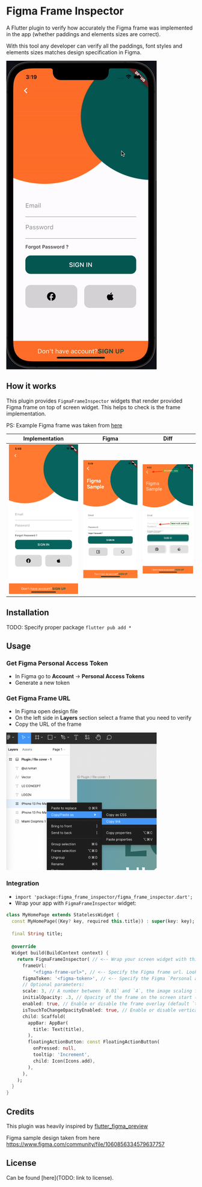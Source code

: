 # Figma Frame Inspector

A Flutter plugin to verify how accurately the Figma frame was implemented in the app (whether paddings and elements sizes are correct).

With this tool any developer can verify all the paddings, font styles and elements sizes matches design specification in Figma.

![recording](https://github.com/amatkivskiy/figma-frame-inspector/blob/a2b0dfc60b3ce0dcdb92d8c84d1f9d04c3bfd265/media/showcase-recroding.gif)

## How it works

This plugin provides `FigmaFrameInspector` widgets that render provided Figma frame on top of screen widget. This helps to check is the frame implementation. 

PS: Example Figma frame was taken from [here](https://www.figma.com/community/file/1060856334579637757) 

| Implementation                                                                                                                                 	| Figma                                                                                                                                          	| Diff                                                                                                                                           	|
|------------------------------------------------------------------------------------------------------------------------------------------------	|------------------------------------------------------------------------------------------------------------------------------------------------	|------------------------------------------------------------------------------------------------------------------------------------------------	|
| <img src="https://github.com/amatkivskiy/figma-frame-inspector/blob/a2b0dfc60b3ce0dcdb92d8c84d1f9d04c3bfd265/media/implementation.png"  width="300"> 	| <img src="https://github.com/amatkivskiy/figma-frame-inspector/blob/a2b0dfc60b3ce0dcdb92d8c84d1f9d04c3bfd265/media/figma-frame.png"  width="300"> 	| <img src="https://github.com/amatkivskiy/figma-frame-inspector/blob/e325747e343eebacd57a1d129221c890c96fa5e2/media/diff.png"  width="300"> 	|

## Installation

TODO: Specify proper package
`flutter pub add *`

## Usage

### Get Figma Personal Access Token

-   In Figma go to **Account** -> **Personal Access Tokens**
-   Generate a new token

### Get Figma Frame URL

-   In Figma open design file
-   On the left side in **Layers** section select a frame that you need to verify
-   Copy the URL of the frame

<img src="https://github.com/amatkivskiy/figma-frame-inspector/blob/a2b0dfc60b3ce0dcdb92d8c84d1f9d04c3bfd265/media/figma-copy-frame-url.png"  width="400"> 

### Integration

-   `import 'package:figma_frame_inspector/figma_frame_inspector.dart';`
-   Wrap your app with `FigmaFrameInspector` widget:

```dart
class MyHomePage extends StatelessWidget {
  const MyHomePage({Key? key, required this.title}) : super(key: key);

  final String title;

  @override
  Widget build(BuildContext context) {
    return FigmaFrameInspector( // <-- Wrap your screen widget with this widget.
      frameUrl:
          "<figma-frame-url>", // <-- Specify the Figma frame url. Looks like this: https://www.figma.com/file/<file_key>/<file_name >?node-id=<node_id>
      figmaToken: '<figma-token>', // <-- Specify the Figma `Personal access token` from Account Settings page.
      // Optional parameters:
      scale: 3, // A number between `0.01` and `4`, the image scaling factor.
      initialOpacity: .3, // Opacity of the frame on the screen start (default `30%`).
      enabled: true, // Enable or disable the frame overlay (default `true`).
      isTouchToChangeOpacityEnabled: true, // Enable or disable vertical scroll to change the frame overlay opacity (default `true`).
      child: Scaffold(
        appBar: AppBar(
          title: Text(title),
        ),
        floatingActionButton: const FloatingActionButton(
          onPressed: null,
          tooltip: 'Increment',
          child: Icon(Icons.add),
        ),
      ),
    );
  }
}
```

## Credits

This plugin was heavily inspired by [flutter_figma_preview](https://pub.dev/packages/flutter_figma_preview)

Figma sample design taken from here https://www.figma.com/community/file/1060856334579637757

## License

Can be found [here](TODO: link to license).

